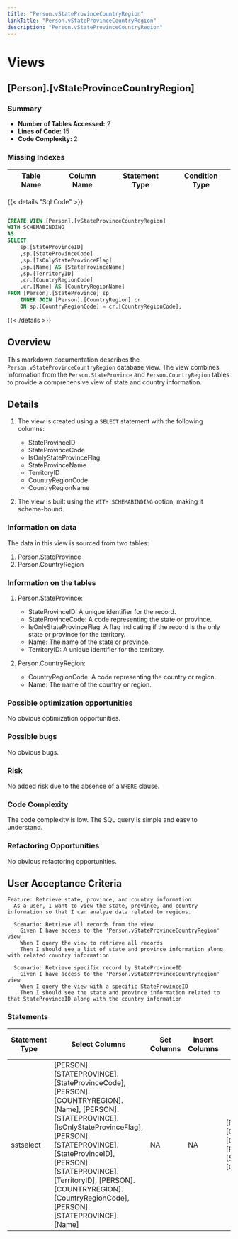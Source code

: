 ```yaml
---
title: "Person.vStateProvinceCountryRegion"
linkTitle: "Person.vStateProvinceCountryRegion"
description: "Person.vStateProvinceCountryRegion"
---
```


# Views

## [Person].[vStateProvinceCountryRegion]
### Summary


- **Number of Tables Accessed:** 2
- **Lines of Code:** 15
- **Code Complexity:** 2
### Missing Indexes

| Table Name | Column Name | Statement Type | Condition Type |
|---|---|---|---|



{{< details "Sql Code" >}}
```sql

CREATE VIEW [Person].[vStateProvinceCountryRegion] 
WITH SCHEMABINDING 
AS 
SELECT 
    sp.[StateProvinceID] 
    ,sp.[StateProvinceCode] 
    ,sp.[IsOnlyStateProvinceFlag] 
    ,sp.[Name] AS [StateProvinceName] 
    ,sp.[TerritoryID] 
    ,cr.[CountryRegionCode] 
    ,cr.[Name] AS [CountryRegionName]
FROM [Person].[StateProvince] sp 
    INNER JOIN [Person].[CountryRegion] cr 
    ON sp.[CountryRegionCode] = cr.[CountryRegionCode];

```
{{< /details >}}
## Overview
This markdown documentation describes the `Person.vStateProvinceCountryRegion` database view. The view combines information from the `Person.StateProvince` and `Person.CountryRegion` tables to provide a comprehensive view of state and country information.

## Details

1. The view is created using a `SELECT` statement with the following columns:
    - StateProvinceID
    - StateProvinceCode
    - IsOnlyStateProvinceFlag
    - StateProvinceName
    - TerritoryID
    - CountryRegionCode
    - CountryRegionName

2. The view is built using the `WITH SCHEMABINDING` option, making it schema-bound.

### Information on data

The data in this view is sourced from two tables:

1. Person.StateProvince
2. Person.CountryRegion

### Information on the tables

1. Person.StateProvince:
    - StateProvinceID: A unique identifier for the record.
    - StateProvinceCode: A code representing the state or province.
    - IsOnlyStateProvinceFlag: A flag indicating if the record is the only state or province for the territory.
    - Name: The name of the state or province.
    - TerritoryID: A unique identifier for the territory.

2. Person.CountryRegion:
    - CountryRegionCode: A code representing the country or region.
    - Name: The name of the country or region.

### Possible optimization opportunities

No obvious optimization opportunities.

### Possible bugs

No obvious bugs.

### Risk

No added risk due to the absence of a `WHERE` clause.

### Code Complexity

The code complexity is low. The SQL query is simple and easy to understand.

### Refactoring Opportunities

No obvious refactoring opportunities.

## User Acceptance Criteria

```gherkin
Feature: Retrieve state, province, and country information
  As a user, I want to view the state, province, and country information so that I can analyze data related to regions.

  Scenario: Retrieve all records from the view
    Given I have access to the 'Person.vStateProvinceCountryRegion' view
    When I query the view to retrieve all records
    Then I should see a list of state and province information along with related country information

  Scenario: Retrieve specific record by StateProvinceID
    Given I have access to the 'Person.vStateProvinceCountryRegion' view
    When I query the view with a specific StateProvinceID
    Then I should see the state and province information related to that StateProvinceID along with the country information
```
### Statements

| Statement Type | Select Columns | Set Columns | Insert Columns | Joins Columns | Where Columns | Order By Columns | Group By Columns | Having Columns | Table Name |
|---|---|---|---|---|---|---|---|---|---|
| sstselect | [PERSON].[STATEPROVINCE].[StateProvinceCode], [PERSON].[COUNTRYREGION].[Name], [PERSON].[STATEPROVINCE].[IsOnlyStateProvinceFlag], [PERSON].[STATEPROVINCE].[StateProvinceID], [PERSON].[STATEPROVINCE].[TerritoryID], [PERSON].[COUNTRYREGION].[CountryRegionCode], [PERSON].[STATEPROVINCE].[Name] | NA | NA | [PERSON].[COUNTRYREGION].[CountryRegionCode], [PERSON].[STATEPROVINCE].[CountryRegionCode] |  |  |  |  | [Person].[CountryRegion], [Person].[StateProvince] |

